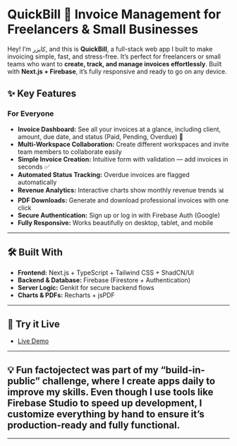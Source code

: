 # QuickBill 💼 Invoice Management for Freelancers & Small Businesses

Hey! I’m كايزر, and this is **QuickBill**, a full-stack web app I built to make invoicing simple, fast, and stress-free. It’s perfect for freelancers or small teams who want to **create, track, and manage invoices effortlessly**. Built with **Next.js + Firebase**, it’s fully responsive and ready to go on any device.

## ✨ Key Features

### For Everyone
- **Invoice Dashboard:** See all your invoices at a glance, including client, amount, due date, and status (Paid, Pending, Overdue) 🧾  
- **Multi-Workspace Collaboration:** Create different workspaces and invite team members to collaborate easily  
- **Simple Invoice Creation:** Intuitive form with validation — add invoices in seconds ✅  
- **Automated Status Tracking:** Overdue invoices are flagged automatically  
- **Revenue Analytics:** Interactive charts show monthly revenue trends 📊  
- **PDF Downloads:** Generate and download professional invoices with one click  
- **Secure Authentication:** Sign up or log in with Firebase Auth (Google)  
- **Fully Responsive:** Works beautifully on desktop, tablet, and mobile  

---

## 🛠 Built With
- **Frontend:** Next.js + TypeScript + Tailwind CSS + ShadCN/UI  
- **Backend & Database:** Firebase (Firestore + Authentication)  
- **Server Logic:** Genkit for secure backend flows  
- **Charts & PDFs:** Recharts + jsPDF  

---

## 🚀 Try it Live
- [Live Demo](https://quickbill-flax.vercel.app/)

---

## 💡 Fun factojectect was part of my **“build-in-public” challenge**, where I create apps daily to improve my skills. Even though I use tools like Firebase Studio to speed up development, I **customize everything by hand** to ensure it’s production-ready and fully functional.

---
